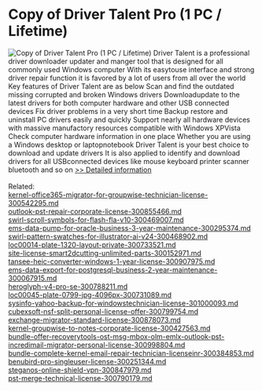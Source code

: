 # Copy of Driver Talent Pro (1 PC / Lifetime)
![Copy of Driver Talent Pro (1 PC / Lifetime)](https://mycommerce.akamaized.net/api/pimages/P301017029/BIG/301017029.JPG)
Driver Talent is a professional driver downloader updater and manger tool that is designed for all commonly used Windows computer With its easytouse interface and strong driver repair function it is favored by a lot of users from all over the world
Key features of Driver Talent are as below
Scan and find the outdated missing corrupted and broken Windows drivers
Downloadupdate to the latest drivers for both computer hardware and other USB connected devices
Fix driver problems in a very short time
Backup restore and uninstall PC drivers easily and quickly
Support nearly all hardware devices with massive manufactory resources
 compatible with Windows XPVista
Check computer hardware information in one place
Whether you are using a Windows desktop or laptopnotebook Driver Talent is your best choice to download and update drivers It is also applied to identify and download drivers for all USBconnected devices like mouse keyboard printer scanner bluetooth and so on
[>> Detailed information](https://secure.shareit.com/shareit/product.html?productid=301017029&affiliateid=200057808)<br/><br/>Related:
<br />[kernel-office365-migrator-for-groupwise-technician-license-300542295.md](https://github.com/downloadplanet/downloadplanet/blob/main/kernel-office365-migrator-for-groupwise-technician-license-300542295.md)<br />[outlook-pst-repair-corporate-license-300855466.md](https://github.com/downloadplanet/downloadplanet/blob/main/outlook-pst-repair-corporate-license-300855466.md)<br />[swirl-scroll-symbols-for-flash-fla-v10-300469007.md](https://github.com/downloadplanet/downloadplanet/blob/main/swirl-scroll-symbols-for-flash-fla-v10-300469007.md)<br />[ems-data-pump-for-oracle-business-3-year-maintenance-300295374.md](https://github.com/downloadplanet/downloadplanet/blob/main/ems-data-pump-for-oracle-business-3-year-maintenance-300295374.md)<br />[swirl-pattern-swatches-for-illustrator-ai-v24-300468902.md](https://github.com/downloadplanet/downloadplanet/blob/main/swirl-pattern-swatches-for-illustrator-ai-v24-300468902.md)<br />[loc00014-plate-1320-layout-private-300733521.md](https://github.com/downloadplanet/downloadplanet/blob/main/loc00014-plate-1320-layout-private-300733521.md)<br />[site-license-smart2dcutting-unlimited-parts-300152971.md](https://github.com/downloadplanet/downloadplanet/blob/main/site-license-smart2dcutting-unlimited-parts-300152971.md)<br />[tansee-heic-converter-windows-1-year-license-300907975.md](https://github.com/downloadplanet/downloadplanet/blob/main/tansee-heic-converter-windows-1-year-license-300907975.md)<br />[ems-data-export-for-postgresql-business-2-year-maintenance-300067915.md](https://github.com/downloadplanet/downloadplanet/blob/main/ems-data-export-for-postgresql-business-2-year-maintenance-300067915.md)<br />[heroglyph-v4-pro-se-300788211.md](https://github.com/downloadplanet/downloadplanet/blob/main/heroglyph-v4-pro-se-300788211.md)<br />[loc00045-plate-0799-jpg-4096px-300731089.md](https://github.com/downloadplanet/downloadplanet/blob/main/loc00045-plate-0799-jpg-4096px-300731089.md)<br />[sysinfo-yahoo-backup-for-windowstechnician-license-301000093.md](https://github.com/downloadplanet/downloadplanet/blob/main/sysinfo-yahoo-backup-for-windowstechnician-license-301000093.md)<br />[cubexsoft-nsf-split-personal-license-offer-300799754.md](https://github.com/downloadplanet/downloadplanet/blob/main/cubexsoft-nsf-split-personal-license-offer-300799754.md)<br />[exchange-migrator-standard-license-300878073.md](https://github.com/downloadplanet/downloadplanet/blob/main/exchange-migrator-standard-license-300878073.md)<br />[kernel-groupwise-to-notes-corporate-license-300427563.md](https://github.com/downloadplanet/downloadplanet/blob/main/kernel-groupwise-to-notes-corporate-license-300427563.md)<br />[bundle-offer-recoverytools-ost-msg-mbox-olm-emlx-outlook-pst-incredimail-migrator-personal-license-300998804.md](https://github.com/downloadplanet/downloadplanet/blob/main/bundle-offer-recoverytools-ost-msg-mbox-olm-emlx-outlook-pst-incredimail-migrator-personal-license-300998804.md)<br />[bundle-complete-kernel-email-repair-technician-licenseinr-300384853.md](https://github.com/downloadplanet/downloadplanet/blob/main/bundle-complete-kernel-email-repair-technician-licenseinr-300384853.md)<br />[benubird-pro-singleuser-license-300251344.md](https://github.com/downloadplanet/downloadplanet/blob/main/benubird-pro-singleuser-license-300251344.md)<br />[steganos-online-shield-vpn-300847979.md](https://github.com/downloadplanet/downloadplanet/blob/main/steganos-online-shield-vpn-300847979.md)<br />[pst-merge-technical-license-300790179.md](https://github.com/downloadplanet/downloadplanet/blob/main/pst-merge-technical-license-300790179.md)